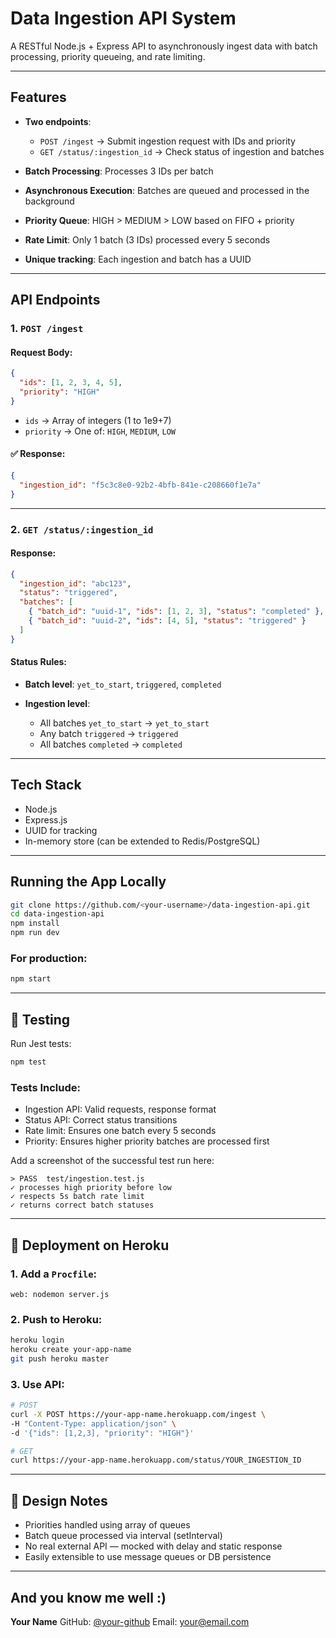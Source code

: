 # Data Ingestion API System

A RESTful Node.js + Express API to asynchronously ingest data with batch processing, priority queueing, and rate limiting.

---

## Features

* **Two endpoints**:
  * `POST /ingest` → Submit ingestion request with IDs and priority
  * `GET /status/:ingestion_id` → Check status of ingestion and batches
  
* **Batch Processing**: Processes 3 IDs per batch
* **Asynchronous Execution**: Batches are queued and processed in the background
* **Priority Queue**: HIGH > MEDIUM > LOW based on FIFO + priority
* **Rate Limit**: Only 1 batch (3 IDs) processed every 5 seconds
* **Unique tracking**: Each ingestion and batch has a UUID

---

## API Endpoints

### 1. `POST /ingest`

#### Request Body:

```json
{
  "ids": [1, 2, 3, 4, 5],
  "priority": "HIGH"
}
```

* `ids` → Array of integers (1 to 1e9+7)
* `priority` → One of: `HIGH`, `MEDIUM`, `LOW`

#### ✅ Response:

```json
{
  "ingestion_id": "f5c3c8e0-92b2-4bfb-841e-c208660f1e7a"
}
```

---

### 2. `GET /status/:ingestion_id`

#### Response:

```json
{
  "ingestion_id": "abc123",
  "status": "triggered",
  "batches": [
    { "batch_id": "uuid-1", "ids": [1, 2, 3], "status": "completed" },
    { "batch_id": "uuid-2", "ids": [4, 5], "status": "triggered" }
  ]
}
```

#### Status Rules:

* **Batch level**: `yet_to_start`, `triggered`, `completed`
* **Ingestion level**:

  * All batches `yet_to_start` → `yet_to_start`
  * Any batch `triggered` → `triggered`
  * All batches `completed` → `completed`

---

## Tech Stack

* Node.js
* Express.js
* UUID for tracking
* In-memory store (can be extended to Redis/PostgreSQL)

---

## Running the App Locally

```bash
git clone https://github.com/<your-username>/data-ingestion-api.git
cd data-ingestion-api
npm install
npm run dev
```

### For production:

```bash
npm start
```

---

## 🧪 Testing

Run Jest tests:

```bash
npm test
```

### Tests Include:

* Ingestion API: Valid requests, response format
* Status API: Correct status transitions
* Rate limit: Ensures one batch every 5 seconds
* Priority: Ensures higher priority batches are processed first

Add a screenshot of the successful test run here:

```
> PASS  test/ingestion.test.js
✓ processes high priority before low
✓ respects 5s batch rate limit
✓ returns correct batch statuses
```

---

## 🚀 Deployment on Heroku

### 1. Add a `Procfile`:

```
web: nodemon server.js
```

### 2. Push to Heroku:

```bash
heroku login
heroku create your-app-name
git push heroku master
```

### 3. Use API:

```bash
# POST
curl -X POST https://your-app-name.herokuapp.com/ingest \
-H "Content-Type: application/json" \
-d '{"ids": [1,2,3], "priority": "HIGH"}'

# GET
curl https://your-app-name.herokuapp.com/status/YOUR_INGESTION_ID
```

---

## 📌 Design Notes

* Priorities handled using array of queues
* Batch queue processed via interval (setInterval)
* No real external API — mocked with delay and static response
* Easily extensible to use message queues or DB persistence

---

## And you know me well :)

**Your Name**
GitHub: [@your-github](https://github.com/hollermay)
Email: [your@email.com](mailto:udayanmoudgil@email.com)
